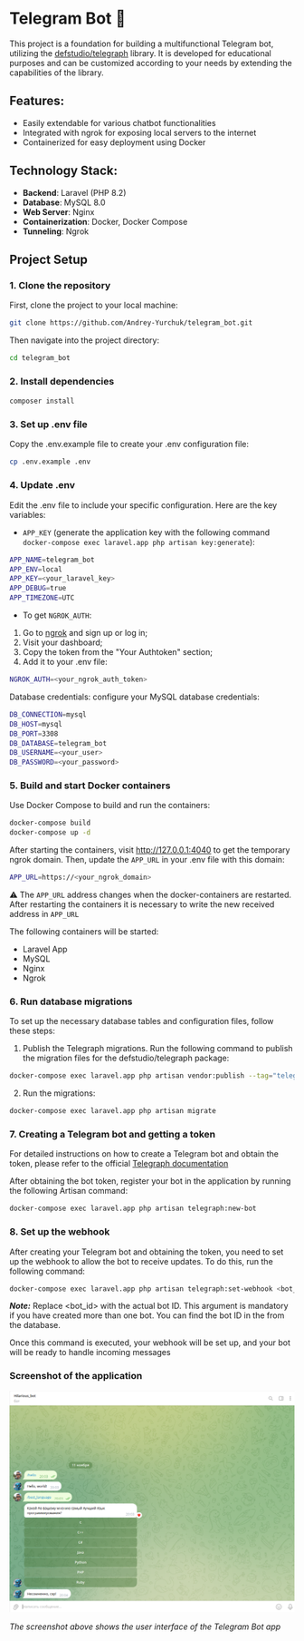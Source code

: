 # Telegram Bot 🤖

This project is a foundation for building a multifunctional Telegram bot, utilizing 
the [defstudio/telegraph](https://github.com/defstudio/telegraph?tab=readme-ov-file) library. It is developed 
for educational purposes and can be customized according to your needs by extending the capabilities of the library.

## Features:
- Easily extendable for various chatbot functionalities
- Integrated with ngrok for exposing local servers to the internet
- Containerized for easy deployment using Docker

## Technology Stack:
- **Backend**: Laravel (PHP 8.2)
- **Database**: MySQL 8.0
- **Web Server**: Nginx
- **Containerization**: Docker, Docker Compose
- **Tunneling**: Ngrok

## Project Setup

### 1.  Clone the repository

First, clone the project to your local machine:

```bash
git clone https://github.com/Andrey-Yurchuk/telegram_bot.git
```
Then navigate into the project directory:

```bash
cd telegram_bot
```

### 2. Install dependencies

```bash
composer install
```

### 3. Set up .env file

Copy the .env.example file to create your .env configuration file:

```bash
cp .env.example .env
```

### 4. Update .env

Edit the .env file to include your specific configuration. Here are the key variables:
- `APP_KEY` (generate the application key with the following command `docker-compose exec laravel.app php artisan key:generate`):

```bash
APP_NAME=telegram_bot
APP_ENV=local
APP_KEY=<your_laravel_key>
APP_DEBUG=true
APP_TIMEZONE=UTC
``` 
- To get `NGROK_AUTH`:
1. Go to [ngrok](https://ngrok.com) and sign up or log in;
2. Visit your dashboard;
3. Copy the token from the "Your Authtoken" section;
4. Add it to your .env file:

```bash
NGROK_AUTH=<your_ngrok_auth_token>
```
Database credentials: configure your MySQL database credentials:

```bash
DB_CONNECTION=mysql
DB_HOST=mysql
DB_PORT=3308
DB_DATABASE=telegram_bot
DB_USERNAME=<your_user>
DB_PASSWORD=<your_password>
``` 

### 5. Build and start Docker containers

Use Docker Compose to build and run the containers:

```bash
docker-compose build
docker-compose up -d
``` 
After starting the containers, visit http://127.0.0.1:4040 to get the temporary ngrok domain. Then, update 
the `APP_URL` in your .env file with this domain:

```bash
APP_URL=https://<your_ngrok_domain>
```
⚠️ The `APP_URL` address changes when the docker-containers are restarted. After restarting the containers 
it is necessary to write the new received address in `APP_URL`

The following containers will be started:

- Laravel App
- MySQL
- Nginx
- Ngrok

### 6. Run database migrations

To set up the necessary database tables and configuration files, follow these steps:

1. Publish the Telegraph migrations. Run the following command to publish the migration files for the 
defstudio/telegraph package: 

```bash
docker-compose exec laravel.app php artisan vendor:publish --tag="telegraph-migrations"
```
2. Run the migrations:

```bash
docker-compose exec laravel.app php artisan migrate
```

### 7. Creating a Telegram bot and getting a token

For detailed instructions on how to create a Telegram bot and obtain the token, please refer to the official
[Telegraph documentation](https://docs.defstudio.it/telegraph/v1/quickstart/new-bot)

After obtaining the bot token, register your bot in the application by running the following Artisan command:

```bash
docker-compose exec laravel.app php artisan telegraph:new-bot
```

### 8. Set up the webhook

After creating your Telegram bot and obtaining the token, you need to set up the webhook to allow the bot to receive 
updates. To do this, run the following command:

```bash
docker-compose exec laravel.app php artisan telegraph:set-webhook <bot_id>
```
***Note:*** Replace <bot_id> with the actual bot ID. This argument is mandatory if you have created more than one bot. 
You can find the bot ID in the from the database.


Once this command is executed, your webhook will be set up, and your bot will be ready to handle incoming messages

### Screenshot of the application

![Telegram Bot Screenshot](images/telegram_bot.png)

_The screenshot above shows the user interface of the Telegram Bot app_
